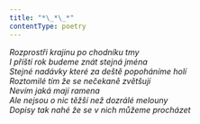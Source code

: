 ```yaml
---
title: "*\_*\_*"
contentType: poetry
---
```


<section>

_Rozprostři krajinu po chodníku tmy  
I příští rok budeme znát stejná jména  
Stejné nadávky které za deště popoháníme holí  
Roztomilé tím že se nečekaně zvětšují  
Nevím jaká mají ramena  
Ale nejsou o nic těžší než dozrálé melouny  
Dopisy tak nahé že se v nich můžeme procházet_

</section>
